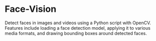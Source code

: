 # Face-Vision
Detect faces in images and videos using a Python script with OpenCV. Features include loading a face detection model, applying it to various media formats, and drawing bounding boxes around detected faces.
